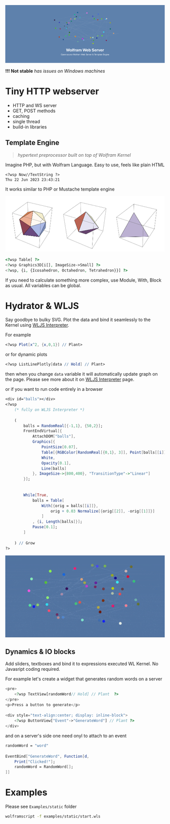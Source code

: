 ![three pics](./logo.png)

__!!! Not stable__
*has issues on Windows machines*

# Tiny HTTP webserver

* HTTP and WS server
* GET, POST methods
* caching
* single thread
* build-in libraries

## Template Engine
> *hypertext preprocessor built on top of Wolfram Kernel*

Imagine PHP, but with Wolfram Language. Easy to use, feels like plain HTML
```
<?wsp Now//TextString ?>
Thu 22 Jun 2023 23:43:21
```
It works similar to PHP or Mustache template engine

![three pics](./threepics.png)
```php
<?wsp Table[ ?> 
<?wsp Graphics3D[i[], ImageSize->Small] ?> 
<?wsp, {i, {Icosahedron, Octahedron, Tetrahedron}}] ?>
```
If you need to calculate something more complex, use Module, With, Block as usual. All variables can be global.

# Hydrator & WLJS
Say goodbye to bulky SVG. Plot the data and bind it seamlessly to the Kernel using [WLJS Interpreter](https://github.com/JerryI/wljs-interpreter).

For example
```mathematica
<?wsp Plot[x^2, {x,0,1}] // Plant>
```

or for dynamic plots
```mathematica
<?wsp ListLinePlotly[data // Hold] // Plant>
```
then when you change `data` variable it will automatically update graph on the page. Please see more about it on [WLJS Interpreter](https://github.com/JerryI/wljs-interpreter) page.

or if you want to run code entirely in a browser

```mathematica
<div id="balls"></div>
<?wsp 
    (* fully on WLJS Interpreter *)
    
    (
        balls = RandomReal[{-1,1}, {50,2}];
        FrontEndVirtual[{
            AttachDOM["balls"],
            Graphics[{
                PointSize[0.07],
                Table[{RGBColor[RandomReal[{0,1}, 3]], Point[balls[[i]]]}, {i, Length[balls]}],
                White,
                Opacity[0.1],
                Line[balls]
            }, ImageSize->{800,400}, "TransitionType"->"Linear"]
        }];
        

        While[True,
            balls = Table[
                With[{orig = balls[[i]]},
                    orig + 0.03 Normalize[{orig[[2]], -orig[[1]]}]
                ]
            , {i, Length[balls]}];  
            Pause[0.1];      
        ]

    ) // Grow
?>
```

![three pics](./ezgif.com-optimize-9.gif)

## Dynamics & IO blocks
Add sliders, textboxes and bind it to expressions executed WL Kernel. No Javasript coding required.

For example let's create a widget that generates random words on a server
```php
<pre>
    <?wsp TextView[randomWord// Hold] // Plant  ?>
</pre>
<p>Press a button to generate</p>

<div style="text-align:center; display: inline-block">
    <?wsp ButtonView["Event"->"GenerateWord"] // Plant ?>
</div>
```

and on a server's side one need onyl to attach to an event
```mathematica
randomWord = "word"

EventBind["GenerateWord", Function[d,
    Print["Clicked!"];
    randomWord = RandomWord[];
]]
```

# Examples
Please see `Examples/static` folder

```bash
wolframscript -f examples/static/start.wls
```
